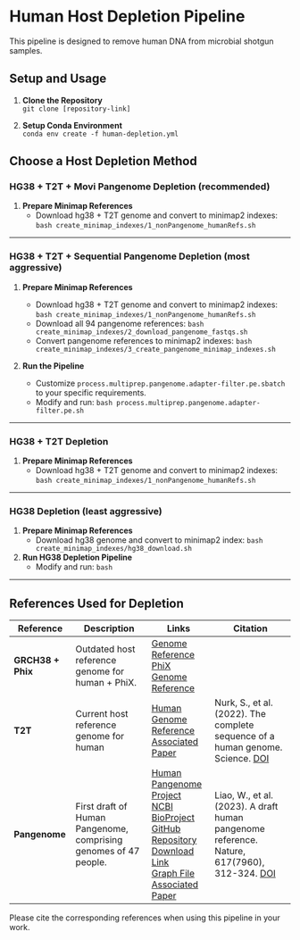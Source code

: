 # Human Host Depletion Pipeline

This pipeline is designed to remove human DNA from microbial shotgun samples.

## Setup and Usage

1. **Clone the Repository**  
   `git clone [repository-link]`

2. **Setup Conda Environment**  
   `conda env create -f human-depletion.yml`

## Choose a Host Depletion Method 

### HG38 + T2T + Movi Pangenome Depletion (recommended)

1. **Prepare Minimap References**
   - Download hg38 + T2T genome and convert to minimap2 indexes: `bash create_minimap_indexes/1_nonPangenome_humanRefs.sh`

-----
### HG38 + T2T + Sequential Pangenome Depletion (most aggressive)

1. **Prepare Minimap References**
   - Download hg38 + T2T genome and convert to minimap2 indexes: `bash create_minimap_indexes/1_nonPangenome_humanRefs.sh`
   - Download all 94 pangenome references: `bash create_minimap_indexes/2_download_pangenome_fastqs.sh`
   - Convert pangenome references to minimap2 indexes: `bash create_minimap_indexes/3_create_pangenome_minimap_indexes.sh`

5. **Run the Pipeline**  
   - Customize `process.multiprep.pangenome.adapter-filter.pe.sbatch` to your specific requirements.
   - Modify and run:  `bash process.multiprep.pangenome.adapter-filter.pe.sh`

-----
### HG38 + T2T Depletion

1. **Prepare Minimap References**
   - Download hg38 + T2T genome and convert to minimap2 indexes: `bash create_minimap_indexes/1_nonPangenome_humanRefs.sh`

-----
### HG38 Depletion (least aggressive)

1. **Prepare Minimap References**
   - Download hg38 genome and convert to minimap2 index: `bash create_minimap_indexes/hg38_download.sh`
2. **Run HG38 Depletion Pipeline**
   - Modify and run: `bash ` 

-----
## References Used for Depletion

| Reference  | Description                                                                                         | Links                                                                                                                                                                                                                                                                                                     | Citation                                                                                                                                                                                                                                             |
|------------|-----------------------------------------------------------------------------------------------------|----------------------------------------------------------------------------------------------------------------------------------------------------------------------------------------------------------------------------------------------------------------------------------------------------------|-------------------------------------------------------------------------------------------------------------------------------------------------------------------------------------------------------------------------------------------------------|
| **GRCH38 + Phix** | Outdated host reference genome for human + PhiX.                                                           | [Genome Reference](https://www.ncbi.nlm.nih.gov/data-hub/genome/GCF_000001405.40/)<br>[PhiX Genome Reference](https://www.ncbi.nlm.nih.gov/nuccore/9626372)                                                                                                                                                                                                                       |                                                                                                                                                                                                                                                     |
| **T2T** | Current host reference genome for human                                                 | [Human Genome Reference](https://www.ncbi.nlm.nih.gov/data-hub/genome/GCF_009914755.1/)<br>[Associated Paper](https://www.science.org/doi/10.1126/science.abj6987) | Nurk, S., et al. (2022). The complete sequence of a human genome. Science. [DOI](https://doi.org/abj6987)                                                                                                           |
| **Pangenome**  | First draft of Human Pangenome, comprising genomes of 47 people.                                 | [Human Pangenome Project](https://humanpangenome.org)<br>[NCBI BioProject](https://www.ncbi.nlm.nih.gov/bioproject/730823)<br>[GitHub Repository](https://github.com/human-pangenomics/HPP_Year1_Assemblies)<br>[Download Link](https://s3-us-west-2.amazonaws.com/human-pangenomics/index.html?prefix=working/)<br>[Graph File](https://github.com/human-pangenomics/hpp_pangenome_resources#minigraph)<br>[Associated Paper](https://www.nature.com/articles/s41586-023-05896-x) | Liao, W., et al. (2023). A draft human pangenome reference. Nature, 617(7960), 312-324. [DOI](https://doi.org/10.1038/s41586-023-05896-x)                                                                                                     |

Please cite the corresponding references when using this pipeline in your work.
